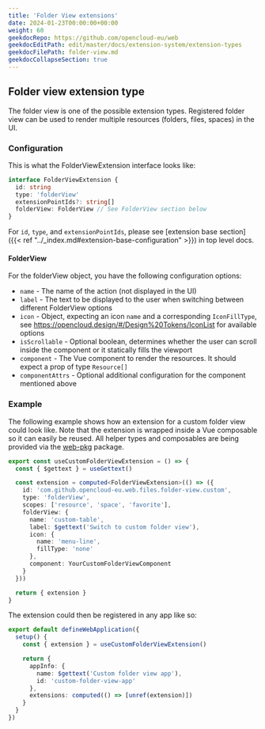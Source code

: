 ```yaml
---
title: 'Folder View extensions'
date: 2024-01-23T00:00:00+00:00
weight: 60
geekdocRepo: https://github.com/opencloud-eu/web
geekdocEditPath: edit/master/docs/extension-system/extension-types
geekdocFilePath: folder-view.md
geekdocCollapseSection: true
---
```


## Folder view extension type

The folder view is one of the possible extension types. Registered folder view can be used to render multiple resources (folders, files, spaces) in the UI.

### Configuration

This is what the FolderViewExtension interface looks like:

```typescript
interface FolderViewExtension {
  id: string
  type: 'folderView'
  extensionPointIds?: string[]
  folderView: FolderView // See FolderView section below
}
```

For `id`, `type`, and `extensionPointIds`, please see [extension base section]({{< ref "../_index.md#extension-base-configuration" >}}) in top level docs.

#### FolderView

For the folderView object, you have the following configuration options:

- `name` - The name of the action (not displayed in the UI)
- `label` - The text to be displayed to the user when switching between different FolderView options
- `icon` - Object, expecting an icon `name` and a corresponding `IconFillType`, see https://opencloud.design/#/Design%20Tokens/IconList for available options
- `isScrollable` - Optional boolean, determines whether the user can scroll inside the component or it statically fills the viewport
- `component` - The Vue component to render the resources. It should expect a prop of type `Resource[]`
- `componentAttrs` - Optional additional configuration for the component mentioned above

### Example

The following example shows how an extension for a custom folder view could look like. Note that the extension is wrapped inside a Vue composable so it can easily be reused. All helper types and composables are being provided via the [web-pkg](https://github.com/opencloud-eu/web/tree/main/packages/web-pkg) package.

```typescript
export const useCustomFolderViewExtension = () => {
  const { $gettext } = useGettext()

  const extension = computed<FolderViewExtension>(() => ({
    id: 'com.github.opencloud-eu.web.files.folder-view.custom',
    type: 'folderView',
    scopes: ['resource', 'space', 'favorite'],
    folderView: {
      name: 'custom-table',
      label: $gettext('Switch to custom folder view'),
      icon: {
        name: 'menu-line',
        fillType: 'none'
      },
      component: YourCustomFolderViewComponent
    }
  }))

  return { extension }
}
```

The extension could then be registered in any app like so:

```typescript
export default defineWebApplication({
  setup() {
    const { extension } = useCustomFolderViewExtension()

    return {
      appInfo: {
        name: $gettext('Custom folder view app'),
        id: 'custom-folder-view-app'
      },
      extensions: computed(() => [unref(extension)])
    }
  }
})
```
